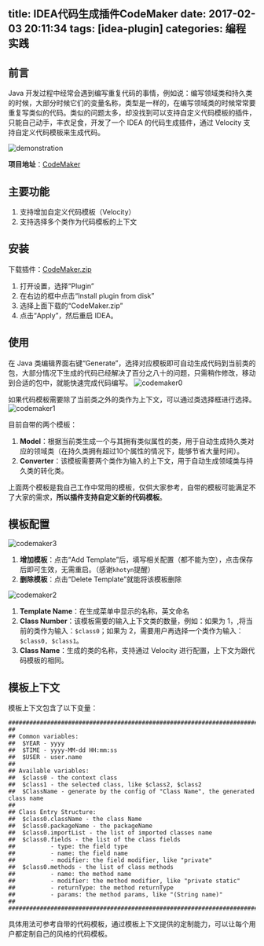 title: IDEA代码生成插件CodeMaker
date: 2017-02-03 20:11:34
tags: [idea-plugin]
categories: 编程实践
---

## 前言
Java 开发过程中经常会遇到编写重复代码的事情，例如说：编写领域类和持久类的时候，大部分时候它们的变量名称，类型是一样的，在编写领域类的时候常常要重复写类似的代码。类似的问题太多，却没找到可以支持自定义代码模板的插件，只能自己动手，丰衣足食，开发了一个 IDEA 的代码生成插件，通过 Velocity 支持自定义代码模板来生成代码。

![demonstration][1]

**项目地址**：[CodeMaker][2]

## 主要功能
1. 支持增加自定义代码模板（Velocity）
2. 支持选择多个类作为代码模板的上下文

## 安装
下载插件：[CodeMaker.zip][3]

1. 打开设置，选择“Plugin”
2. 在右边的框中点击“Install plugin from disk”
3. 选择上面下载的“CodeMaker.zip”
4. 点击“Apply”，然后重启 IDEA。

## 使用
在 Java 类编辑界面右键“Generate”，选择对应模板即可自动生成代码到当前类的包，大部分情况下生成的代码已经解决了百分之八十的问题，只需稍作修改，移动到合适的包中，就能快速完成代码编写。
![codemaker0][4]

如果代码模板需要除了当前类之外的类作为上下文，可以通过类选择框进行选择。
![codemaker1][5]

目前自带的两个模板：

1. **Model**：根据当前类生成一个与其拥有类似属性的类，用于自动生成持久类对应的领域类（在持久类拥有超过10个属性的情况下，能够节省大量时间）。
2. **Converter**：该模板需要两个类作为输入的上下文，用于自动生成领域类与持久类的转化类。

上面两个模板是我自己工作中常用的模板，仅供大家参考，自带的模板可能满足不了大家的需求，**所以插件支持自定义新的代码模板**。

## 模板配置
![codemaker3][6]
1. **增加模板**：点击“Add Template”后，填写相关配置（都不能为空），点击保存后即可生效，无需重启。（感谢`khotyn`提醒）
2. **删除模板**：点击“Delete Template”就能将该模板删除

![codemaker2][7]
1. **Template Name**：在生成菜单中显示的名称，英文命名
2. **Class Number**：该模板需要的输入上下文类的数量，例如：如果为 1，,将当前的类作为输入：`$class0`；如果为 2，需要用户再选择一个类作为输入：`$class0, $class1`。
3. **Class Name**：生成的类的名称，支持通过 Velocity 进行配置，上下文为跟代码模板的相同。

## 模板上下文
模板上下文包含了以下变量：

```
########################################################################################
##
## Common variables:
##  $YEAR - yyyy
##  $TIME - yyyy-MM-dd HH:mm:ss
##  $USER - user.name
##
## Available variables:
##  $class0 - the context class
##  $class1 - the selected class, like $class2, $class2
##  $ClassName - generate by the config of "Class Name", the generated class name
##
## Class Entry Structure:
##  $class0.className - the class Name
##  $class0.packageName - the packageName
##  $class0.importList - the list of imported classes name
##  $class0.fields - the list of the class fields
##          - type: the field type
##          - name: the field name
##          - modifier: the field modifier, like "private"
##  $class0.methods - the list of class methods
##          - name: the method name
##          - modifier: the method modifier, like "private static"
##          - returnType: the method returnType
##          - params: the method params, like "(String name)"
##
########################################################################################
```
具体用法可参考自带的代码模板，通过模板上下文提供的定制能力，可以让每个用户都定制自己的风格的代码模板。

  [1]: http://7xjtfr.com1.z0.glb.clouddn.com/codemaker.gif
  [2]: https://github.com/x-hansong/CodeMaker
  [3]: https://github.com/x-hansong/CodeMaker/releases/download/1.0/CodeMaker.zip
  [4]: http://7xjtfr.com1.z0.glb.clouddn.com/codemaker0.png
  [5]: http://7xjtfr.com1.z0.glb.clouddn.com/codemaker1.png
  [6]: http://7xjtfr.com1.z0.glb.clouddn.com/codemaker3.png
  [7]: http://7xjtfr.com1.z0.glb.clouddn.com/codemaker2.png